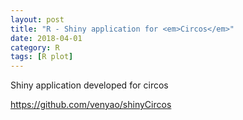 ```yaml
---
layout: post
title: "R - Shiny application for <em>Circos</em>"
date: 2018-04-01
category: R
tags: [R plot]
---
```


Shiny application developed for circos


https://github.com/venyao/shinyCircos
